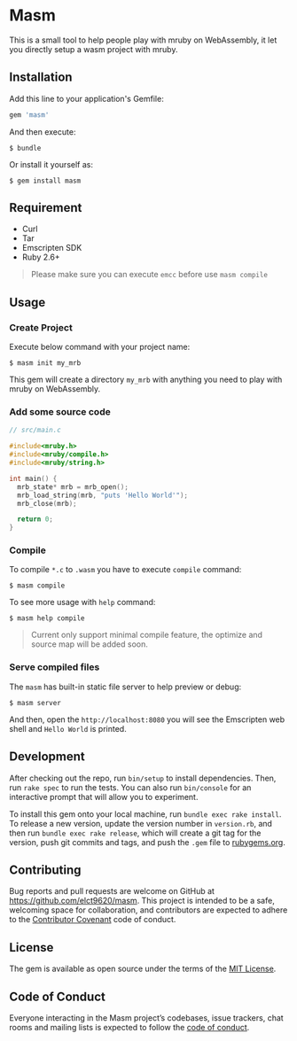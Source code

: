 # Masm

This is a small tool to help people play with mruby on WebAssembly, it let you directly setup a wasm project with mruby.

## Installation

Add this line to your application's Gemfile:

```ruby
gem 'masm'
```

And then execute:

    $ bundle

Or install it yourself as:

    $ gem install masm

## Requirement

* Curl
* Tar
* Emscripten SDK
* Ruby 2.6+

> Please make sure you can execute `emcc` before use `masm compile`

## Usage

### Create Project

Execute below command with your project name:

    $ masm init my_mrb

This gem will create a directory `my_mrb` with anything you need to play with mruby on WebAssembly.

### Add some source code

```c
// src/main.c

#include<mruby.h>
#include<mruby/compile.h>
#include<mruby/string.h>

int main() {
  mrb_state* mrb = mrb_open();
  mrb_load_string(mrb, "puts 'Hello World'");
  mrb_close(mrb);

  return 0;
}
```

### Compile

To compile `*.c` to `.wasm` you have to execute `compile` command:

    $ masm compile

To see more usage with `help` command:

    $ masm help compile

> Current only support minimal compile feature, the optimize and source map will be added soon.

### Serve compiled files

The `masm` has built-in static file server to help preview or debug:

    $ masm server

And then, open the `http://localhost:8080` you will see the Emscripten web shell and `Hello World` is printed.

## Development

After checking out the repo, run `bin/setup` to install dependencies. Then, run `rake spec` to run the tests. You can also run `bin/console` for an interactive prompt that will allow you to experiment.

To install this gem onto your local machine, run `bundle exec rake install`. To release a new version, update the version number in `version.rb`, and then run `bundle exec rake release`, which will create a git tag for the version, push git commits and tags, and push the `.gem` file to [rubygems.org](https://rubygems.org).

## Contributing

Bug reports and pull requests are welcome on GitHub at https://github.com/elct9620/masm. This project is intended to be a safe, welcoming space for collaboration, and contributors are expected to adhere to the [Contributor Covenant](http://contributor-covenant.org) code of conduct.

## License

The gem is available as open source under the terms of the [MIT License](https://opensource.org/licenses/MIT).

## Code of Conduct

Everyone interacting in the Masm project’s codebases, issue trackers, chat rooms and mailing lists is expected to follow the [code of conduct](https://github.com/elct9620/masm/blob/master/CODE_OF_CONDUCT.md).
